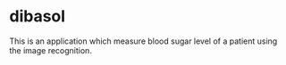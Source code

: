 # dibasol
This is an application which measure blood sugar level of a patient using the image recognition.
